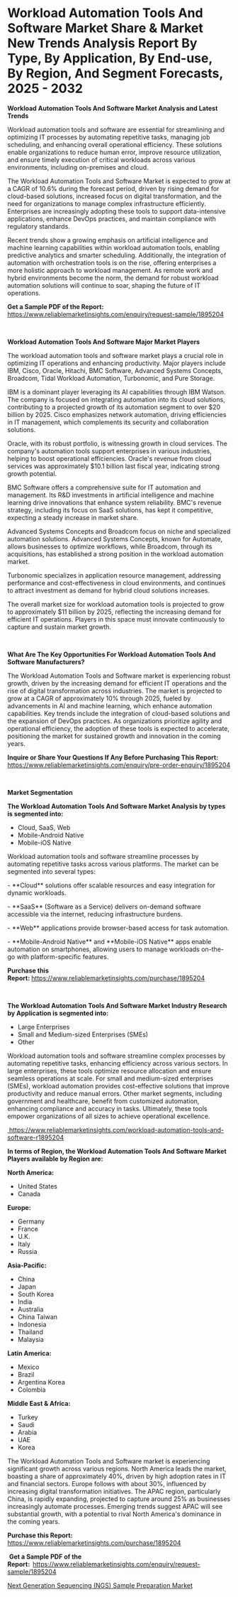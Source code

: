 <p><h1>Workload Automation Tools And Software Market Share & Market New Trends Analysis Report By Type, By Application, By End-use, By Region, And Segment Forecasts, 2025 - 2032</h1></p><p><strong>Workload Automation Tools And Software Market Analysis and Latest Trends</strong></p>
<p><p>Workload automation tools and software are essential for streamlining and optimizing IT processes by automating repetitive tasks, managing job scheduling, and enhancing overall operational efficiency. These solutions enable organizations to reduce human error, improve resource utilization, and ensure timely execution of critical workloads across various environments, including on-premises and cloud.</p><p>The Workload Automation Tools and Software Market is expected to grow at a CAGR of 10.6% during the forecast period, driven by rising demand for cloud-based solutions, increased focus on digital transformation, and the need for organizations to manage complex infrastructure efficiently. Enterprises are increasingly adopting these tools to support data-intensive applications, enhance DevOps practices, and maintain compliance with regulatory standards.</p><p>Recent trends show a growing emphasis on artificial intelligence and machine learning capabilities within workload automation tools, enabling predictive analytics and smarter scheduling. Additionally, the integration of automation with orchestration tools is on the rise, offering enterprises a more holistic approach to workload management. As remote work and hybrid environments become the norm, the demand for robust workload automation solutions will continue to soar, shaping the future of IT operations.</p></p>
<p><strong>Get a Sample PDF of the Report:&nbsp;</strong> <a href="https://www.reliablemarketinsights.com/enquiry/request-sample/1895204?utm_campaign=2013&utm_medium=2&utm_source=Github&utm_content=ia&utm_term=28032025&utm_id=workload-automation-tools-and-software">https://www.reliablemarketinsights.com/enquiry/request-sample/1895204</a></p>
<p>&nbsp;</p>
<p><strong>Workload Automation Tools And Software Major Market Players</strong></p>
<p><p>The workload automation tools and software market plays a crucial role in optimizing IT operations and enhancing productivity. Major players include IBM, Cisco, Oracle, Hitachi, BMC Software, Advanced Systems Concepts, Broadcom, Tidal Workload Automation, Turbonomic, and Pure Storage.</p><p>IBM is a dominant player leveraging its AI capabilities through IBM Watson. The company is focused on integrating automation into its cloud solutions, contributing to a projected growth of its automation segment to over $20 billion by 2025. Cisco emphasizes network automation, driving efficiencies in IT management, which complements its security and collaboration solutions.</p><p>Oracle, with its robust portfolio, is witnessing growth in cloud services. The company's automation tools support enterprises in various industries, helping to boost operational efficiencies. Oracle's revenue from cloud services was approximately $10.1 billion last fiscal year, indicating strong growth potential.</p><p>BMC Software offers a comprehensive suite for IT automation and management. Its R&D investments in artificial intelligence and machine learning drive innovations that enhance system reliability. BMC's revenue strategy, including its focus on SaaS solutions, has kept it competitive, expecting a steady increase in market share.</p><p>Advanced Systems Concepts and Broadcom focus on niche and specialized automation solutions. Advanced Systems Concepts, known for Automate, allows businesses to optimize workflows, while Broadcom, through its acquisitions, has established a strong position in the workload automation market.</p><p>Turbonomic specializes in application resource management, addressing performance and cost-effectiveness in cloud environments, and continues to attract investment as demand for hybrid cloud solutions increases.</p><p>The overall market size for workload automation tools is projected to grow to approximately $11 billion by 2025, reflecting the increasing demand for efficient IT operations. Players in this space must innovate continuously to capture and sustain market growth.</p></p>
<p>&nbsp;</p>
<p><strong>What Are The Key Opportunities For Workload Automation Tools And Software Manufacturers?</strong></p>
<p><p>The Workload Automation Tools and Software market is experiencing robust growth, driven by the increasing demand for efficient IT operations and the rise of digital transformation across industries. The market is projected to grow at a CAGR of approximately 10% through 2025, fueled by advancements in AI and machine learning, which enhance automation capabilities. Key trends include the integration of cloud-based solutions and the expansion of DevOps practices. As organizations prioritize agility and operational efficiency, the adoption of these tools is expected to accelerate, positioning the market for sustained growth and innovation in the coming years.</p></p>
<p><strong>Inquire or Share Your Questions If Any Before Purchasing This Report:</strong> <a href="https://www.reliablemarketinsights.com/enquiry/pre-order-enquiry/1895204?utm_campaign=2013&utm_medium=2&utm_source=Github&utm_content=ia&utm_term=28032025&utm_id=workload-automation-tools-and-software">https://www.reliablemarketinsights.com/enquiry/pre-order-enquiry/1895204</a></p>
<p>&nbsp;</p>
<p><strong>Market Segmentation</strong></p>
<p><strong>The Workload Automation Tools And Software Market Analysis by types is segmented into:</strong></p>
<p><ul><li>Cloud, SaaS, Web</li><li>Mobile-Android Native</li><li>Mobile-iOS Native</li></ul></p>
<p><p>Workload automation tools and software streamline processes by automating repetitive tasks across various platforms. The market can be segmented into several types: </p><p>- **Cloud** solutions offer scalable resources and easy integration for dynamic workloads.</p><p>- **SaaS** (Software as a Service) delivers on-demand software accessible via the internet, reducing infrastructure burdens.</p><p>- **Web** applications provide browser-based access for task automation.</p><p>- **Mobile-Android Native** and **Mobile-iOS Native** apps enable automation on smartphones, allowing users to manage workloads on-the-go with platform-specific features.</p></p>
<p><strong>Purchase this Report:&nbsp;</strong><a href="https://www.reliablemarketinsights.com/purchase/1895204?utm_campaign=2013&utm_medium=2&utm_source=Github&utm_content=ia&utm_term=28032025&utm_id=workload-automation-tools-and-software">https://www.reliablemarketinsights.com/purchase/1895204</a></p>
<p>&nbsp;</p>
<p><strong>The Workload Automation Tools And Software Market Industry Research by Application is segmented into:</strong></p>
<p><ul><li>Large Enterprises</li><li>Small and Medium-sized Enterprises (SMEs)</li><li>Other</li></ul></p>
<p><p>Workload automation tools and software streamline complex processes by automating repetitive tasks, enhancing efficiency across various sectors. In large enterprises, these tools optimize resource allocation and ensure seamless operations at scale. For small and medium-sized enterprises (SMEs), workload automation provides cost-effective solutions that improve productivity and reduce manual errors. Other market segments, including government and healthcare, benefit from customized automation, enhancing compliance and accuracy in tasks. Ultimately, these tools empower organizations of all sizes to achieve operational excellence.</p></p>
<p><a href="https://www.reliablemarketinsights.com/workload-automation-tools-and-software-r1895204?utm_campaign=2013&utm_medium=2&utm_source=Github&utm_content=ia&utm_term=28032025&utm_id=workload-automation-tools-and-software">&nbsp;https://www.reliablemarketinsights.com/workload-automation-tools-and-software-r1895204</a></p>
<p><strong>In terms of Region, the Workload Automation Tools And Software Market Players available by Region are:</strong></p>
<p>
    <p> <strong> North America: </strong>
        <ul>
            <li>United States</li>
            <li>Canada</li>
        </ul>
        </p> 
    <p> <strong> Europe: </strong>
        <ul>
            <li>Germany</li>
            <li>France</li>
            <li>U.K.</li>
            <li>Italy</li>
            <li>Russia</li>
        </ul>
        </p> 
    <p> <strong> Asia-Pacific: </strong>
        <ul>
            <li>China</li>
            <li>Japan</li>
            <li>South Korea</li>
            <li>India</li>
            <li>Australia</li>
            <li>China Taiwan</li>
            <li>Indonesia</li>
            <li>Thailand</li>
            <li>Malaysia</li>
        </ul>
        </p> 
    <p> <strong> Latin America: </strong>
        <ul>
            <li>Mexico</li>
            <li>Brazil</li>
            <li>Argentina Korea</li>
            <li>Colombia</li>
        </ul>
        </p> 
    <p> <strong> Middle East & Africa: </strong>
        <ul>
            <li>Turkey</li>
            <li>Saudi</li>
            <li>Arabia</li>
            <li>UAE</li>
            <li>Korea</li>
        </ul>
    </p>
    </p>
<p><p>The Workload Automation Tools and Software market is experiencing significant growth across various regions. North America leads the market, boasting a share of approximately 40%, driven by high adoption rates in IT and financial sectors. Europe follows with about 30%, influenced by increasing digital transformation initiatives. The APAC region, particularly China, is rapidly expanding, projected to capture around 25% as businesses increasingly automate processes. Emerging trends suggest APAC will see substantial growth, with a potential to rival North America's dominance in the coming years.</p></p>
<p><strong>Purchase this Report: </strong><a href="https://www.reliablemarketinsights.com/purchase/1895204?utm_campaign=2013&utm_medium=2&utm_source=Github&utm_content=ia&utm_term=28032025&utm_id=workload-automation-tools-and-software">https://www.reliablemarketinsights.com/purchase/1895204</a></p>
<p>&nbsp;<strong>Get a Sample PDF of the Report:&nbsp;&nbsp;</strong><a href="https://www.reliablemarketinsights.com/enquiry/request-sample/1895204?utm_campaign=2013&utm_medium=2&utm_source=Github&utm_content=ia&utm_term=28032025&utm_id=workload-automation-tools-and-software">https://www.reliablemarketinsights.com/enquiry/request-sample/1895204</a></p>
<p><strong></strong></p>
<p><p><a href="https://github.com/MariaWashington76/Market-Research-Report-List-2/blob/main/next-generation-sequencing-ngs-sample-preparation-market.md?utm_campaign=2013&utm_medium=2&utm_source=Github&utm_content=ia&utm_term=28032025&utm_id=workload-automation-tools-and-software">Next Generation Sequencing (NGS) Sample Preparation Market</a></p></p>